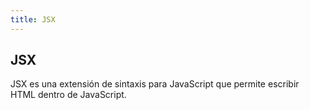 ```yaml
---
title: JSX
---
```


## JSX

JSX es una extensión de sintaxis para JavaScript que permite escribir HTML dentro de JavaScript.
